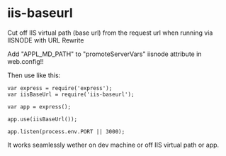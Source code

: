 iis-baseurl
===========

Cut off IIS virtual path (base url) from the request url when running via IISNODE with URL Rewrite

Add "APPL_MD_PATH" to "promoteServerVars" iisnode attribute in web.config!!

Then use like this:
```
var express = require('express');
var iisBaseUrl = require('iis-baseurl');

var app = express();

app.use(iisBaseUrl());

app.listen(process.env.PORT || 3000);
```

It works seamlessly wether on dev machine or off IIS virtual path or app.
